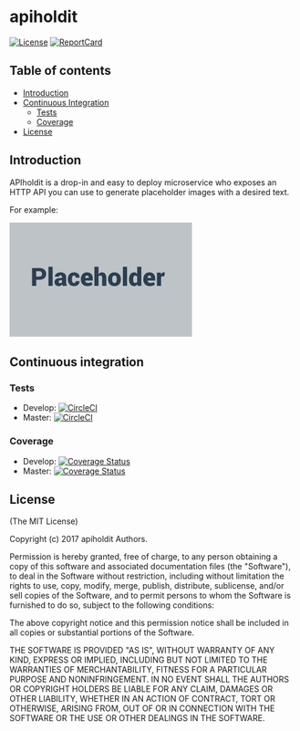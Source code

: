 # apiholdit

[![License][License-Image]][License-Url]
[![ReportCard][ReportCard-Image]][ReportCard-Url]

## Table of contents

* [Introduction](https://github.com/repejota/apiholdit#introduction)
* [Continuous Integration](https://github.com/repejota/apiholdit#continuous-integration)
  * [Tests](https://github.com/repejota/apiholdit#license)
  * [Coverage](https://github.com/repejota/apiholdit#coverage)
* [License](https://github.com/repejota/apiholdit#license)

## Introduction

APIholdit is a drop-in and easy to deploy microservice who exposes an HTTP API you can use to generate placeholder images with a desired text.

For example:

![psh screenshot](https://github.com/repejota/apiholdit/raw/develop/placeholder-example-1.png "placehoder example")

## Continuous integration

### Tests

* Develop: [![CircleCI](https://circleci.com/gh/repejota/apiholdit/tree/develop.svg?style=svg)](https://circleci.com/gh/repejota/apiholdit/tree/develop)
* Master: [![CircleCI](https://circleci.com/gh/repejota/apiholdit/tree/master.svg?style=svg)](https://circleci.com/gh/repejota/apiholdit/tree/master)

### Coverage

* Develop: [![Coverage Status](https://coveralls.io/repos/github/repejota/apiholdit/badge.svg?branch=develop)](https://coveralls.io/github/repejota/apiholdit?branch=develop)
* Master: [![Coverage Status](https://coveralls.io/repos/github/repejota/apiholdit/badge.svg?branch=master)](https://coveralls.io/github/repejota/apiholdit?branch=master)


## License

(The MIT License)

Copyright (c) 2017 apiholdit Authors.

Permission is hereby granted, free of charge, to any person obtaining a copy
of this software and associated documentation files (the "Software"), to
deal in the Software without restriction, including without limitation the
rights to use, copy, modify, merge, publish, distribute, sublicense, and/or
sell copies of the Software, and to permit persons to whom the Software is
furnished to do so, subject to the following conditions:

The above copyright notice and this permission notice shall be included in
all copies or substantial portions of the Software.

THE SOFTWARE IS PROVIDED "AS IS", WITHOUT WARRANTY OF ANY KIND, EXPRESS OR
IMPLIED, INCLUDING BUT NOT LIMITED TO THE WARRANTIES OF MERCHANTABILITY,
FITNESS FOR A PARTICULAR PURPOSE AND NONINFRINGEMENT. IN NO EVENT SHALL THE
AUTHORS OR COPYRIGHT HOLDERS BE LIABLE FOR ANY CLAIM, DAMAGES OR OTHER
LIABILITY, WHETHER IN AN ACTION OF CONTRACT, TORT OR OTHERWISE, ARISING
FROM, OUT OF OR IN CONNECTION WITH THE SOFTWARE OR THE USE OR OTHER DEALINGS
IN THE SOFTWARE.

[License-Url]: http://opensource.org/licenses/MIT
[License-Image]: https://img.shields.io/badge/License-MIT-blue.svg
[ReportCard-Url]: http://goreportcard.com/report/repejota/apiholdit
[ReportCard-Image]: http://goreportcard.com/badge/github.com/repejota/apiholdit